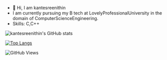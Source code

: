- 👋 Hi, I am kantesreenithin
-  I am currently pursuing my B tech at LovelyProfessionalUniversity in the domain of ComputerScienceEngineering.
-  Skills: C,C++
   
![kantesreenithin's GitHub stats](https://github-readme-stats.vercel.app/api?username=kantesreenithin&show_icons=true)


[![Top Langs](https://github-readme-stats.vercel.app/api/top-langs/?username=kantesreenithin&layout=compact)](https://github.com/kantesreenithin/github-readmestats)


![GitHub Views](https://komarev.com/ghpvc/?username=kantesreenithin&color=blue)
<!---
kantesreenithin/kantesreenithin is a ✨ special ✨ repository because its `README.md` (this file) appears on your GitHub profile.
You can click the Preview link to take a look at your changes.
--->

